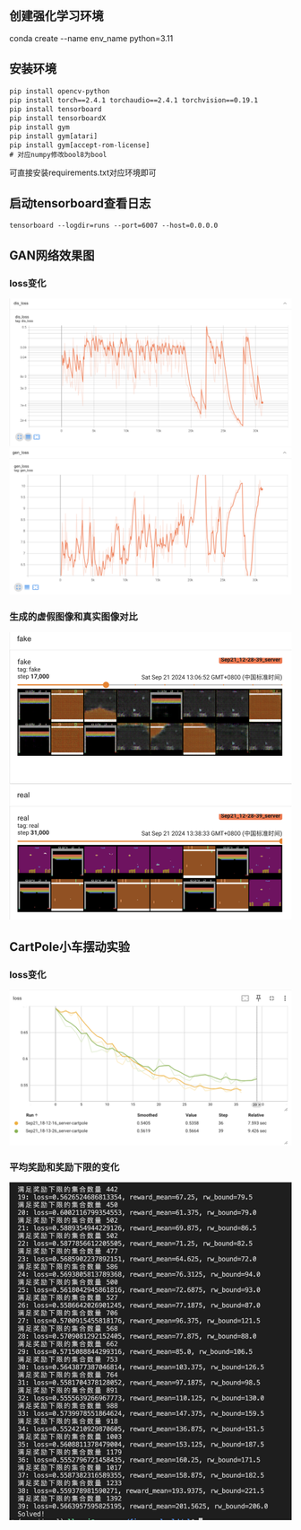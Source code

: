 ## 创建强化学习环境
conda create --name env_name python=3.11
## 安装环境
```shell
pip install opencv-python
pip install torch==2.4.1 torchaudio==2.4.1 torchvision==0.19.1
pip install tensorboard
pip install tensorboardX
pip install gym
pip install gym[atari]
pip install gym[accept-rom-license]
# 对应numpy修改bool8为bool
```
可直接安装requirements.txt对应环境即可
## 启动tensorboard查看日志
```shell
tensorboard --logdir=runs --port=6007 --host=0.0.0.0
```
## GAN网络效果图
### loss变化
![dis_loss图](imgs/dis_loss.png)
![gen_loss图](imgs/gen_loss.png)
### 生成的虚假图像和真实图像对比
![生成器生成的图和真实的实验图](imgs/fake_real_res.png)
## CartPole小车摆动实验
### loss变化
![loss变化](imgs/cartpole_loss.png)
### 平均奖励和奖励下限的变化
![平均奖励和奖励下限的变化](imgs/cartpole_res.png)